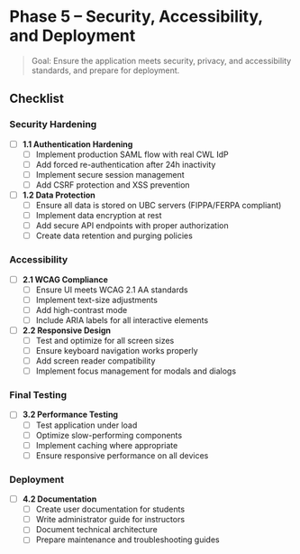 # Phase 5 – Security, Accessibility, and Deployment

> Goal: Ensure the application meets security, privacy, and accessibility standards, and prepare for deployment.

## Checklist

### Security Hardening
- [ ] **1.1 Authentication Hardening**
    - [ ] Implement production SAML flow with real CWL IdP
    - [ ] Add forced re-authentication after 24h inactivity
    - [ ] Implement secure session management
    - [ ] Add CSRF protection and XSS prevention

- [ ] **1.2 Data Protection**
    - [ ] Ensure all data is stored on UBC servers (FIPPA/FERPA compliant)
    - [ ] Implement data encryption at rest
    - [ ] Add secure API endpoints with proper authorization
    - [ ] Create data retention and purging policies

### Accessibility
- [ ] **2.1 WCAG Compliance**
    - [ ] Ensure UI meets WCAG 2.1 AA standards
    - [ ] Implement text-size adjustments
    - [ ] Add high-contrast mode
    - [ ] Include ARIA labels for all interactive elements

- [ ] **2.2 Responsive Design**
    - [ ] Test and optimize for all screen sizes
    - [ ] Ensure keyboard navigation works properly
    - [ ] Add screen reader compatibility
    - [ ] Implement focus management for modals and dialogs

### Final Testing
- [ ] **3.2 Performance Testing**
    - [ ] Test application under load
    - [ ] Optimize slow-performing components
    - [ ] Implement caching where appropriate
    - [ ] Ensure responsive performance on all devices

### Deployment
- [ ] **4.2 Documentation**
    - [ ] Create user documentation for students
    - [ ] Write administrator guide for instructors
    - [ ] Document technical architecture
    - [ ] Prepare maintenance and troubleshooting guides
